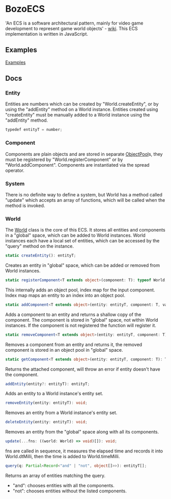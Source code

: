 # BozoECS

'An ECS is a software architectural pattern, mainly for video game development to represent game world objects' - [wiki](https://en.wikipedia.org/wiki/Entity_component_system). This ECS implementation is written in JavaScript.

## Examples

[Examples](./examples)

## Docs

### Entity

Entities are numbers which can be created by "World.createEntity",
or by using the "addEntity" method on a World instance.
Entities created using "createEntity" must be manually added to a World instance using the "addEntity" method.

```typescript
typedef entityT = number;
```

### Component

Components are plain objects and are stored in separate [ObjectPool](./src/pool.ts)s,
they must be registered by "World.registerComponent" or by "World.addComponent".
Components are instantiated via the spread operator.

### System

There is no definite way to define a system,
but World has a method called "update" which accepts an array of functions,
which will be called when the method is invoked.

### World

The [World](./src/world.ts) class is the core of this ECS.
It stores all entities and components in a "global" space,
which can be added to World instances.
World instances each have a local set of entities,
which can be accessed by the "query" method on the instance.

```typescript
static createEntity(): entityT;
```

Creates an entity in "global" space,
which can be added or removed from World instances.

```typescript
static registerComponent<T extends object>(component: T): typeof World;
```

This internally adds an object pool, index map for the input component.
Index map maps an entity to an index into an object pool.

```typescript
static addComponent<T extends object>(entity: entityT, component: T, values: Partial<T> = {}): T;
```

Adds a component to an entity and returns a shallow copy of the component.
The component is stored in "global" space, not within World instances.
If the component is not registered the function will register it.

```typescript
static removeComponent<T extends object>(entity: entityT, component: T): T;
```

Removes a component from an entity and returns it,
the removed component is stored in an object pool in "global" space.

```typescript
static getComponent<T extends object>(entity: entityT, component: T): T;
```

Returns the attached component, will throw an error if entity doesn't have the component.

```typescript
addEntity(entity?: entityT): entityT;
```

Adds an entity to a World instance's entity set.

```typescript
removeEntity(entity: entityT): void;
```

Removes an entity from a World instance's entity set.

```typescript
deleteEntity(entity: entityT): void;
```

Removes an entity from the "global" space along with all its components.

```typescript
update(...fns: ((world: World) => void)[]): void;
```

fns are called in sequence, it measures the elapsed time and records it into World.dtMilli,
then the time is added to World.timeMilli.

```typescript
query(q: Partial<Record<"and" | "not", object[]>>): entityT[];
```

Returns an array of entities matching the query.

- "and": chooses entities with all the components.
- "not": chooses entities without the listed components.
